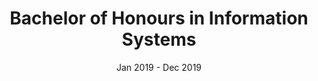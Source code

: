 ---
title: Bachelor of Honours in Information Systems
location: 
url: https://www.nwu.ac.za/welcome
institute: North-West University
date: Jan 2019 - Dec 2019
tags: []
---